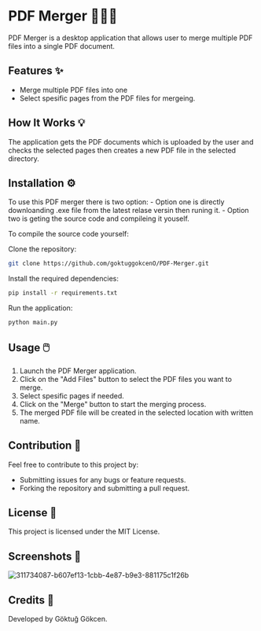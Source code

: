 # PDF Merger 📄✨📁

PDF Merger is a desktop application that allows user to merge multiple PDF files into a single PDF document.

## Features ✨

- Merge multiple PDF files into one
- Select spesific pages from the PDF files for mergeing.

## How It Works 💡

The application gets the PDF documents which is uploaded by the user and checks the selected pages then creates a new PDF file in the selected directory.

## Installation ⚙️

To use this PDF merger there is two option: - Option one is directly downloanding .exe file from the latest relase versin then runing it. - Option two is geting the source code and compileing it youself.

To compile the source code yourself:

Clone the repository:

```bash
git clone https://github.com/goktuggokcenO/PDF-Merger.git
```

Install the required dependencies:

```bash
pip install -r requirements.txt
```

Run the application:

```bash
python main.py
```

## Usage 🖱️

1. Launch the PDF Merger application.
2. Click on the "Add Files" button to select the PDF files you want to merge.
3. Select spesific pages if needed.
4. Click on the "Merge" button to start the merging process.
5. The merged PDF file will be created in the selected location with written name.

## Contribution 🤝

Feel free to contribute to this project by:

- Submitting issues for any bugs or feature requests.
- Forking the repository and submitting a pull request.

## License 📜

This project is licensed under the MIT License.

## Screenshots 📸

![311734087-b607ef13-1cbb-4e87-b9e3-881175c1f26b](https://github.com/user-attachments/assets/6c2ab22c-af3d-426b-a8ca-9d91e0c5c07d)

## Credits 💖

Developed by Göktuğ Gökcen.
